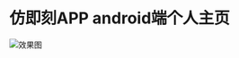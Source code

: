 # 仿即刻APP android端个人主页

![效果图](https://github.com/lololiu/jike-useravatar-layout/raw/master/screenshot/jike.gif)
